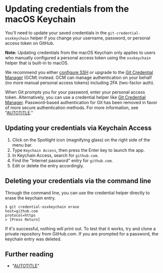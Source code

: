 # Updating credentials from the macOS Keychain

You'll need to update your saved credentials in the `git-credential-osxkeychain` helper if you change your username, password, or personal access token on GitHub.

<div class="ghd-spotlight ghd-spotlight-note border rounded-1 my-3 p-3 f5 color-border-accent-emphasis color-bg-accent">

**Note:** Updating credentials from the macOS Keychain only applies to users who manually configured a personal access token using the `osxkeychain` helper that is built-in to macOS.

We recommend you either [configure SSH](/authentication/connecting-to-github-with-ssh) or upgrade to the [Git Credential Manager](/get-started/getting-started-with-git/caching-your-github-credentials-in-git) (GCM) instead. GCM can manage authentication on your behalf (no more manual personal access tokens) including 2FA (two-factor auth).

</div>

When Git prompts you for your password, enter your personal access token. Alternatively, you can use a credential helper like [Git Credential Manager](https://github.com/GitCredentialManager/git-credential-manager/blob/main/README.md). Password-based authentication for Git has been removed in favor of more secure authentication methods. For more information, see "[AUTOTITLE](/authentication/keeping-your-account-and-data-secure/creating-a-personal-access-token)."

## Updating your credentials via Keychain Access

1. Click on the Spotlight icon (magnifying glass) on the right side of the menu bar.
1. Type `Keychain Access`, then press the Enter key to launch the app.
1. In Keychain Access, search for `github.com`.
1. Find the "Internet password" entry for `github.com`.
1. Edit or delete the entry accordingly.

## Deleting your credentials via the command line

Through the command line, you can use the credential helper directly to erase the keychain entry.

```shell
$ git credential-osxkeychain erase
host=github.com
protocol=https
> [Press Return]
```

If it's successful, nothing will print out. To test that it works, try and clone a private repository from GitHub.com. If you are prompted for a password, the keychain entry was deleted.

## Further reading

- "[AUTOTITLE](/get-started/getting-started-with-git/caching-your-github-credentials-in-git)"
